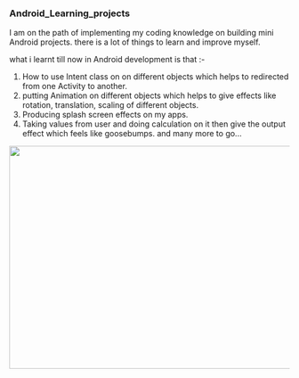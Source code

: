 ### Android_Learning_projects
I am on the path of implementing my coding knowledge on building mini Android projects.
there is a lot of things to learn and improve myself.

what i learnt till now in Android development is that :-
1) How to use Intent class on on different objects which helps to redirected from one Activity to another.
2) putting Animation on different objects which helps to give effects like rotation, translation, scaling of different objects.
3) Producing splash screen effects on my apps.
4) Taking values from user and doing calculation on it then give the output effect which feels like
goosebumps.
and many more to go...


<img src='android Image/img1.jpge' width='600' height='400'>
